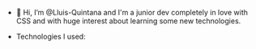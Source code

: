 - 👋 Hi, I’m @Lluis-Quintana and I'm a junior dev completely in love with CSS and with huge interest about learning some new technologies.

- Technologies I used:

<!---
Lluis-Quintana/Lluis-Quintana is a ✨ special ✨ repository because its `README.md` (this file) appears on your GitHub profile.
You can click the Preview link to take a look at your changes.
--->
